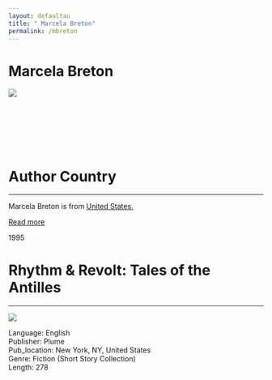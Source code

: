 ```yaml
---
layout: defaultau
title: " Marcela Breton"
permalink: /mbreton
---
```

<div class="content">
    <h1> Marcela Breton</h1>
    <div class="quote">
        <div><img src="https://t4.ftcdn.net/jpg/03/40/12/49/360_F_340124934_bz3pQTLrdFpH92ekknuaTHy8JuXgG7fi.jpg" class="logo"></div>
    </div>
    <div class="timeline">
        <div style="padding-bottom:100px;"></div>
        <div class="block">
            <div class="date right"><p class="right"> </p></div>
            <div class="dot"></div>
            <div class="left first">
            <div class="author_country">
                <h1>Author Country</h1><hr>
              <div class="aclocation"> <p>Marcela Breton is from <a href="http://localhost:4000/1"> United States.</a></p></div>
<div class="acreadmore"> <a href="#" target="_blank">Read more</a></div>
            </div>
            </div>
        </div>
        <div class="block">
            <div class="date left"><p class="left">1995</p></div>
            <div class="dot"></div>
            <div class="right">
                <h1>Rhythm & Revolt: Tales of the Antilles</h1><hr>
                <p><img src="https://images-na.ssl-images-amazon.com/images/I/51nYL-IEnVL._SX332_BO1,204,203,200_.jpg"></p>
 			<p> Language: English <br/>
                Publisher: Plume <br/>
                Pub_location: New York, NY, United States <br/>
                Genre: Fiction (Short Story Collection) <br/>
                Length: 278 <br/>                </p>
            </div>
        </div>
